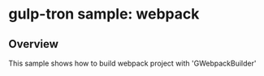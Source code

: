 # gulp-tron sample: webpack

## Overview
This sample shows how to build webpack project with 'GWebpackBuilder'
